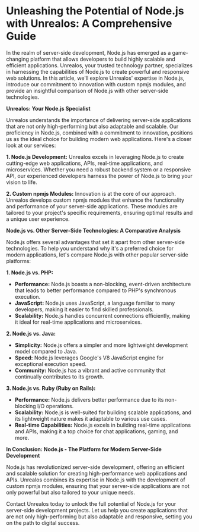 # Unleashing the Potential of Node.js with Unrealos: A Comprehensive Guide

In the realm of server-side development, Node.js has emerged as a game-changing platform that allows developers to build highly scalable and efficient applications. Unrealos, your trusted technology partner, specializes in harnessing the capabilities of Node.js to create powerful and responsive web solutions. In this article, we'll explore Unrealos' expertise in Node.js, introduce our commitment to innovation with custom npmjs modules, and provide an insightful comparison of Node.js with other server-side technologies.

**Unrealos: Your Node.js Specialist**

Unrealos understands the importance of delivering server-side applications that are not only high-performing but also adaptable and scalable. Our proficiency in Node.js, combined with a commitment to innovation, positions us as the ideal choice for building modern web applications. Here's a closer look at our services:

**1. Node.js Development:**
Unrealos excels in leveraging Node.js to create cutting-edge web applications, APIs, real-time applications, and microservices. Whether you need a robust backend system or a responsive API, our experienced developers harness the power of Node.js to bring your vision to life.

**2. Custom npmjs Modules:**
Innovation is at the core of our approach. Unrealos develops custom npmjs modules that enhance the functionality and performance of your server-side applications. These modules are tailored to your project's specific requirements, ensuring optimal results and a unique user experience.

**Node.js vs. Other Server-Side Technologies: A Comparative Analysis**

Node.js offers several advantages that set it apart from other server-side technologies. To help you understand why it's a preferred choice for modern applications, let's compare Node.js with other popular server-side platforms:

**1. Node.js vs. PHP:**
   - **Performance:** Node.js boasts a non-blocking, event-driven architecture that leads to better performance compared to PHP's synchronous execution.
   - **JavaScript:** Node.js uses JavaScript, a language familiar to many developers, making it easier to find skilled professionals.
   - **Scalability:** Node.js handles concurrent connections efficiently, making it ideal for real-time applications and microservices.

**2. Node.js vs. Java:**
   - **Simplicity:** Node.js offers a simpler and more lightweight development model compared to Java.
   - **Speed:** Node.js leverages Google's V8 JavaScript engine for exceptional execution speed.
   - **Community:** Node.js has a vibrant and active community that continually contributes to its growth.

**3. Node.js vs. Ruby (Ruby on Rails):**
   - **Performance:** Node.js delivers better performance due to its non-blocking I/O operations.
   - **Scalability:** Node.js is well-suited for building scalable applications, and its lightweight nature makes it adaptable to various use cases.
   - **Real-time Capabilities:** Node.js excels in building real-time applications and APIs, making it a top choice for chat applications, gaming, and more.

**In Conclusion: Node.js - The Platform for Modern Server-Side Development**

Node.js has revolutionized server-side development, offering an efficient and scalable solution for creating high-performance web applications and APIs. Unrealos combines its expertise in Node.js with the development of custom npmjs modules, ensuring that your server-side applications are not only powerful but also tailored to your unique needs.

Contact Unrealos today to unlock the full potential of Node.js for your server-side development projects. Let us help you create applications that are not only high-performing but also adaptable and responsive, setting you on the path to digital success.
